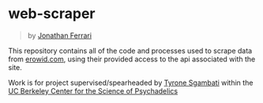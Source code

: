 # web-scraper
> by [Jonathan Ferrari](https://jonathanferrari.com)

This repository contains all of the code and processes used to scrape data from [erowid.com](https://erowid.com), using their provided access to the api associated with the site.

Work is for project supervised/spearheaded by [Tyrone Sgambati](mailto:tironesr@berkeley.edu) within the [UC Berkeley Center for the Science of Psychadelics](https://bcsp.berkeley.edu/)
